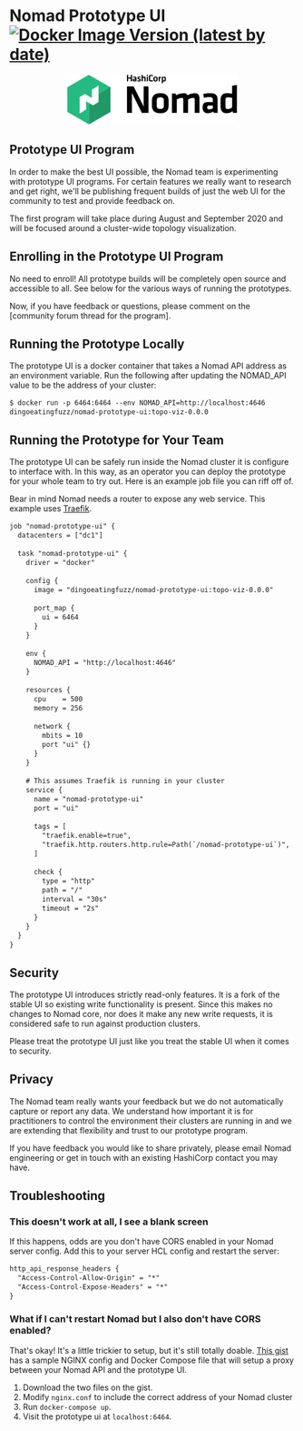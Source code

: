 # Nomad Prototype UI [![Docker Image Version (latest by date)](https://img.shields.io/docker/v/dingoeatingfuzz/nomad-prototype-ui?sort=date)](https://hub.docker.com/r/dingoeatingfuzz/nomad-prototype-ui)

<p align="center" style="text-align:center;">
  <img src="https://github.com/hashicorp/nomad/blob/19c404ca791d6ebe95a81738d7dc6623ab28564d/website/public/img/logo-hashicorp.svg" width="300" />
</p>

## Prototype UI Program

In order to make the best UI possible, the Nomad team is experimenting with prototype UI programs. For certain features we really want to research and get right, we'll be publishing frequent builds of just the web UI for the community to test and provide feedback on.

The first program will take place during August and September 2020 and will be focused around a cluster-wide topology visualization.

## Enrolling in the Prototype UI Program

No need to enroll! All prototype builds will be completely open source and accessible to all. See below for the various ways of running the prototypes.

Now, if you have feedback or questions, please comment on the [community forum thread for the program].

## Running the Prototype Locally

The prototype UI is a docker container that takes a Nomad API address as an environment variable. Run the following after updating the NOMAD_API value to be the address of your cluster:

```console
$ docker run -p 6464:6464 --env NOMAD_API=http://localhost:4646 dingoeatingfuzz/nomad-prototype-ui:topo-viz-0.0.0
```

## Running the Prototype for Your Team

The prototype UI can be safely run inside the Nomad cluster it is configure to interface with. In this way, as an operator you can deploy the prototype for your whole team to try out. Here is an example job file you can riff off of.

Bear in mind Nomad needs a router to expose any web service. This example uses [Traefik](https://learn.hashicorp.com/tutorials/nomad/load-balancing-traefik).

```hcl
job "nomad-prototype-ui" {
  datacenters = ["dc1"]

  task "nomad-prototype-ui" {
    driver = "docker"

    config {
      image = "dingoeatingfuzz/nomad-prototype-ui:topo-viz-0.0.0"

      port_map {
        ui = 6464
      }
    }

    env {
      NOMAD_API = "http://localhost:4646"
    }

    resources {
      cpu    = 500
      memory = 256

      network {
        mbits = 10
        port "ui" {}
      }
    }

    # This assumes Traefik is running in your cluster
    service {
      name = "nomad-prototype-ui"
      port = "ui"

      tags = [
        "traefik.enable=true",
        "traefik.http.routers.http.rule=Path(`/nomad-prototype-ui`)",
      ]

      check {
        type = "http"
        path = "/"
        interval = "30s"
        timeout = "2s"
      }
    }
  }
}
```

## Security

The prototype UI introduces strictly read-only features. It is a fork of the stable UI so existing write functionality is present. Since this makes no changes to Nomad core, nor does it make any new write requests, it is considered safe to run against production clusters.

Please treat the prototype UI just like you treat the stable UI when it comes to security.

## Privacy

The Nomad team really wants your feedback but we do not automatically capture or report any data. We understand how important it is for practitioners to control the environment their clusters are running in and we are extending that flexibility and trust to our prototype program.

If you have feedback you would like to share privately, please email Nomad engineering or get in touch with an existing HashiCorp contact you may have.

## Troubleshooting

### This doesn't work at all, I see a blank screen

If this happens, odds are you don't have CORS enabled in your Nomad server config. Add this to your server HCL config and restart the server:

```hcl
http_api_response_headers {
  "Access-Control-Allow-Origin" = "*"
  "Access-Control-Expose-Headers" = "*"
}
```

### What if I can't restart Nomad but I also don't have CORS enabled?

That's okay! It's a little trickier to setup, but it's still totally doable. [This gist](https://gist.github.com/DingoEatingFuzz/f0ab7279c9fd73ec783a15bbac0ba037) has a sample NGINX config and Docker Compose file that will setup a proxy between your Nomad API and the prototype UI.

1. Download the two files on the gist.
2. Modify `nginx.conf` to include the correct address of your Nomad cluster
3. Run `docker-compose up`.
4. Visit the prototype ui at `localhost:6464`.
